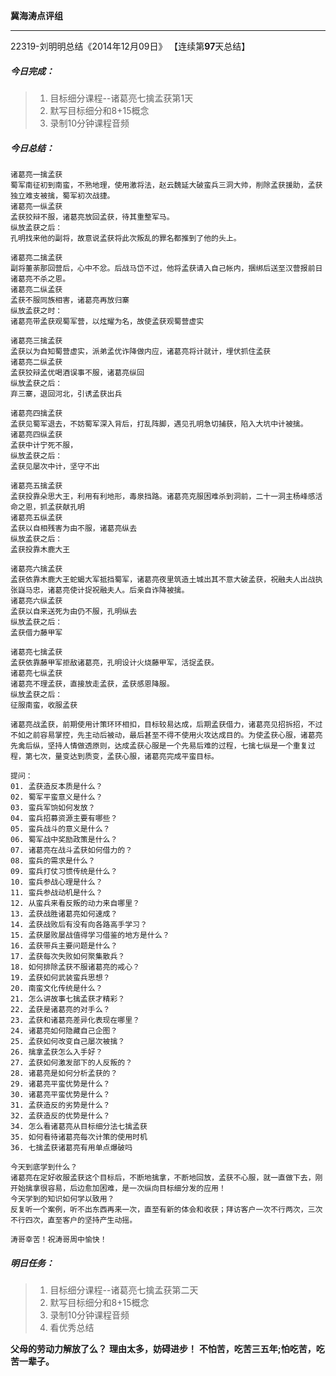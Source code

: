**冀海涛点评组**

------

22319-刘明明总结《2014年12月09日》
【连续第**97**天总结】

##### __今日完成：__
>1. 目标细分课程--诸葛亮七擒孟获第1天
>2. 默写目标细分和8+15概念
>3. 录制10分钟课程音频

##### __今日总结：__
	诸葛亮一擒孟获
	蜀军南征初到南蛮，不熟地理，使用激将法，赵云魏延大破蛮兵三洞大帅，削除孟获援助，孟获独立难支被擒，蜀军初次战捷。
	诸葛亮一纵孟获
	孟获狡辩不服，诸葛亮放回孟获，待其重整军马。
	纵放孟获之后：
	孔明找来他的副将，故意说孟获将此次叛乱的罪名都推到了他的头上。
	
	诸葛亮二擒孟获
	副将董荼那回营后，心中不忿。后战马岱不过，他将孟获请入自己帐内，捆绑后送至汉营报前日诸葛亮不杀之恩。
	诸葛亮二纵孟获
	孟获不服同族相害，诸葛亮再放归寨
	纵放孟获之时：
	诸葛亮带孟获观蜀军营，以炫耀为名，故使孟获观蜀营虚实
	
	诸葛亮三擒孟获
	孟获以为自知蜀营虚实，派弟孟优诈降做内应，诸葛亮将计就计，埋伏抓住孟获
	诸葛亮二纵孟获
	孟获狡辩孟优喝酒误事不服，诸葛亮纵回
	纵放孟获之后：
	弃三寨，退回河北，引诱孟获出兵
	
	诸葛亮四擒孟获
	孟获见蜀军退去，不妨蜀军深入背后，打乱阵脚，遇见孔明急切捕获，陷入大坑中计被擒。
	诸葛亮四纵孟获
	孟获中计宁死不服，
	纵放孟获之后：
	孟获见屡次中计，坚守不出
	
	诸葛亮五擒孟获
	孟获投靠朵思大王，利用有利地形，毒泉挡路。诸葛亮克服困难杀到洞前，二十一洞主杨峰感活命之恩，抓孟获献孔明
	诸葛亮五纵孟获
	孟获以自相残害为由不服，诸葛亮纵去
	纵放孟获之后：
	孟获投靠木鹿大王
	
	诸葛亮六擒孟获
	孟获依靠木鹿大王蛇蝎大军抵挡蜀军，诸葛亮夜里筑造土城出其不意大破孟获，祝融夫人出战执张嶷马忠，诸葛亮使计捉祝融夫人。后亲自诈降被擒。
	诸葛亮六纵孟获
	孟获以自来送死为由仍不服，孔明纵去
	纵放孟获之后：
	孟获借力藤甲军
	
	诸葛亮七擒孟获
	孟获依靠藤甲军拒敌诸葛亮，孔明设计火烧藤甲军，活捉孟获。
	诸葛亮七纵孟获
	诸葛亮不理孟获，直接放走孟获，孟获感恩降服。
	纵放孟获之后：
	征服南蛮，收服孟获
	
	诸葛亮战孟获，前期使用计策环环相扣，目标较易达成，后期孟获借力，诸葛亮见招拆招，不过不如之前容易掌控，先主动后被动，最后甚至不得不使用火攻达成目的。为使孟获心服，诸葛亮先禽后纵，坚持人情做透原则，达成孟获心服是一个先易后难的过程，七擒七纵是一个重复过程，第七次，量变达到质变，孟获心服，诸葛亮完成平蛮目标。
	
	提问：
	01. 孟获造反本质是什么？
	02. 蜀军平蛮意义是什么？
	03. 蛮兵军饷如何发放？
	04. 蛮兵招募资源主要有哪些？
	05. 蛮兵战斗的意义是什么？
	06. 蜀军战中奖励政策是什么？
	07. 诸葛亮在战斗孟获如何借力的？
	08. 蛮兵的需求是什么？
	09. 蛮兵打仗习惯传统是什么？
	10. 蛮兵参战心理是什么？
	11. 蛮兵参战动机是什么？
	12. 从蛮兵来看反叛的动力来自哪里？
	13. 孟获战胜诸葛亮如何速成？
	14. 孟获战败后有没有向各路高手学习？
	15. 孟获屡败屡战值得学习借鉴的地方是什么？
	16. 孟获带兵主要问题是什么？
	17. 孟获每次失败如何聚集散兵？
	18. 如何排除孟获不服诸葛亮的戒心？
	19. 孟获如何武装蛮兵思想？
	20. 南蛮文化传统是什么？
	21. 怎么讲故事七擒孟获才精彩？
	22. 孟获是诸葛亮的对手么？
	23. 孟获和诸葛亮差异化表现在哪里？
	24. 诸葛亮如何隐藏自己企图？
	25. 孟获如何改变自己屡次被擒？
	26. 擒拿孟获怎么入手好？
	27. 孟获如何激发部下的人反叛的？
	28. 诸葛亮是如何分析孟获的？
	29. 诸葛亮平蛮优势是什么？
	30. 诸葛亮平蛮优势是什么？
	31. 孟获造反的劣势是什么？
	32. 孟获造反的优势是什么？
	34. 怎么看诸葛亮从目标细分法七擒孟获
	35. 如何看待诸葛亮每次计策的使用时机
	36. 七擒孟获诸葛亮有用单点爆破吗
	
	今天到底学到什么？
	诸葛亮在定好收服孟获这个目标后，不断地擒拿，不断地回放，孟获不心服，就一直做下去，刚开始擒拿很容易，后边愈加困难，是一次纵向目标细分发的应用！
    今天学到的知识如何学以致用？
	反复听一个案例，听不出东西再来一次，直至有新的体会和收获；拜访客户一次不行两次，三次不行四次，直至客户的坚持产生动摇。
	
    涛哥幸苦！祝涛哥周中愉快！
##### __明日任务：__
>1. 目标细分课程--诸葛亮七擒孟获第二天
>2. 默写目标细分和8+15概念
>3. 录制10分钟课程音频
>4. 看优秀总结

**父母的劳动力解放了么？**
**理由太多，妨碍进步！**
**不怕苦，吃苦三五年;怕吃苦，吃苦一辈子。**  